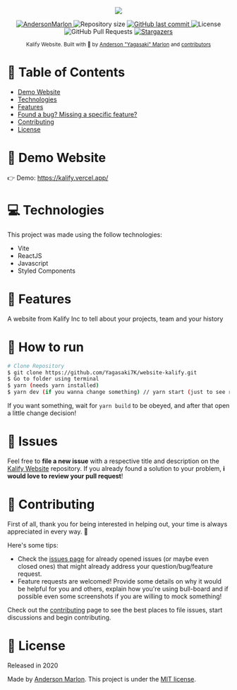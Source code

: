 <p align="center">
   <img src="https://pbs.twimg.com/profile_banners/1421114389906837514/1675172635/1500x500"/>
</p>

<p align="center">
   <a href="https://www.linkedin.com/in/andersonmarlon/">
      <img alt="AndersonMarlon" src="https://img.shields.io/badge/-AndersonMarlon-7744ff?style=flat&logo=Linkedin&logoColor=white" />
   </a>
  <img alt="Repository size" src="https://img.shields.io/github/repo-size/Yagasaki7K/website-kalify?color=7744ff">

  <a href="https://github.com/Yagasaki7K/website-kalify/commits/master">
    <img alt="GitHub last commit" src="https://img.shields.io/github/last-commit/Yagasaki7K/website-onigirihardcore?color=7744ff">
  </a>
  <img alt="License" src="https://img.shields.io/badge/license-MIT-7744ff">
  <img alt="GitHub Pull Requests" src="https://img.shields.io/github/issues-pr/Yagasaki7K/website-kalify?color=7744ff" />
  <a href="https://github.com/Yagasaki7K/website-kalify/stargazers">
    <img alt="Stargazers" src="https://img.shields.io/github/stars/Yagasaki7K/website-kalify?color=7744ff&logo=github">
  </a>
</p>

<div align="center">
  <sub>Kalify Website. Built with 💜 by
    <a href="https://github.com/Yagasaki7K">Anderson "Yagasaki" Marlon</a> and
    <a href="https://github.com/Yagasaki7K/website-kalify/graphs/contributors">
      contributors
    </a>
  </sub>
</div>

# 📌 Table of Contents

* [Demo Website](#eyes-demo-website)
* [Technologies](#computer-technologies)
* [Features](#rocket-features)
* [Found a bug? Missing a specific feature?](#bug-issues)
* [Contributing](#tada-contributing)
* [License](#closed_book-license)

# 👀 Demo Website

👉  Demo: https://kalify.vercel.app/

# 💻 Technologies

This project was made using the follow technologies:

* Vite
* ReactJS
* Javascript
* Styled Components

# 🚀 Features

A website from Kalify Inc to tell about your projects, team and your history

# 🚧 How to run

```bash
# Clone Repository
$ git clone https://github.com/Yagasaki7K/website-kalify.git
$ Go to folder using terminal
$ yarn (needs yarn installed)
$ yarn dev (if you wanna change something) // yarn start (just to see running)
```

If you want something, wait for `yarn build` to be obeyed, and after that open a little change decision!

# 🐛 Issues

Feel free to **file a new issue** with a respective title and description on the [Kalify Website](https://github.com/Yagasaki7K/website-kalify/issues) repository. If you already found a solution to your problem, **i would love to review your pull request**!

# 🎉 Contributing

First of all, thank you for being interested in helping out, your time is always appreciated in every way. 💯

Here's some tips:

* Check the [issues page](https://github.com/Yagasaki7K/website-onigirihardcore/issues) for already opened issues (or maybe even closed ones) that might already address your question/bug/feature request.
* Feature requests are welcomed! Provide some details on why it would be helpful for you and others, explain how you're using bull-board and if possible even some screenshots if you are willing to mock something!

Check out the [contributing](./CONTRIBUTING.md) page to see the best places to file issues, start discussions and begin contributing.

# 📕 License

Released in 2020

Made by [Anderson Marlon](https://github.com/Yagasaki7K).
This project is under the [MIT license](./LICENSE).
